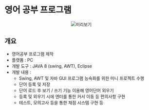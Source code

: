 # 영어 공부 프로그램
<center>

 ![미리보기](../wordStudy.gif)

</center>

## 개요
- 영어공부 프로그램 제작
- 플랫폼 : PC
- 개발 도구 : JAVA 8 (swing, AWT), Eclipse
- 개발 내용 :
  - Swing, AWT 및 자바 GUI 프로그램 능숙화를 위한 미니 프로젝트 수행
  - 단어 등록 및 저장
  - 단어 로드 후 보기 / 쓰기 기능 이용해 영어단어 외우기
  - 등록 및 외우기 시에 엔터를 통한 커서 이동 등 편의사항 구현
  - 테스트, 모의고사 등을 통한 채점 시스템 구현 등